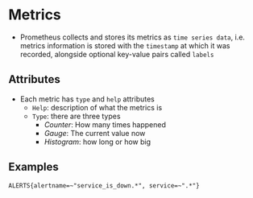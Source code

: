 # Metrics

- Prometheus collects and stores its metrics as `time series data`, i.e. metrics information is stored with the `timestamp` at which it was recorded, alongside optional key-value pairs called `labels`

## Attributes

- Each metric has `type` and `help` attributes
  - `Help`: description of what the metrics is
  - `Type`: there are three types
    - _Counter_: How many times happened
    - _Gauge_: The current value now
    - _Histogram_: how long or how big

## Examples

```shell
ALERTS{alertname=~"service_is_down.*", service=~".*"}
```
